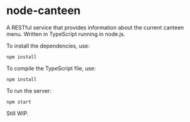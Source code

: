 # node-canteen

A RESTful service that provides information about the current canteen menu. Written in TypeScript running in node.js.

To install the dependencies, use:
```
npm install
```

To compile the TypeScript file, use:
```
npm install
```

To run the server:
```
npm start
```

Still WIP.
